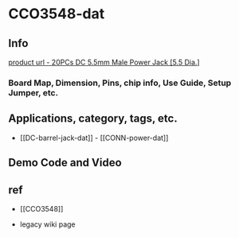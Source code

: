 
# CCO3548-dat

## Info

[product url - 20PCs DC 5.5mm Male Power Jack [5.5 Dia.]](https://www.electrodragon.com/product/dc-power-jack-male/)

### Board Map, Dimension, Pins, chip info, Use Guide, Setup Jumper, etc.

## Applications, category, tags, etc. 

- [[DC-barrel-jack-dat]] - [[CONN-power-dat]]

## Demo Code and Video



## ref 

- [[CCO3548]] 

- legacy wiki page 
